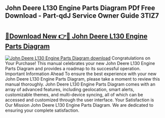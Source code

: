 ## John Deere L130 Engine Parts Diagram PDf Free Download - Part-qdJ Service Owner Guide 3TIZ7

# <h2><a href="http://dft31v.blite.top/?on=John+Deere+L130+Engine+Parts+Diagram">🔗Download New 👉🔴 John Deere L130 Engine Parts Diagram</a></h2>

[![John Deere L130 Engine Parts Diagram download](https://i.imgur.com/lujVjoI.png)](http://dft31v.blite.top/?on=John+Deere+L130+Engine+Parts+Diagram)
Congratulations on Your Purchase! This manual celebrates your new John Deere L130 Engine Parts Diagram and provides a roadmap to its successful operation. Important Information Ahead To ensure the best experience with your new John Deere L130 Engine Parts Diagram, please take a moment to review this manual thoroughly. John Deere L130 Engine Parts Diagram comes with an array of advanced features, including geolocation, smart alerts, customizable themes, and multi-device syncing, all of which can be accessed and customized through the user interface. Your Satisfaction is Our Mission John Deere L130 Engine Parts Diagram. We are dedicated to ensuring your complete satisfaction.
